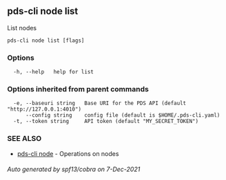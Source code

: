 ## pds-cli node list

List nodes

```
pds-cli node list [flags]
```

### Options

```
  -h, --help   help for list
```

### Options inherited from parent commands

```
  -e, --baseuri string   Base URI for the PDS API (default "http://127.0.0.1:4010")
      --config string    config file (default is $HOME/.pds-cli.yaml)
  -t, --token string     API token (default "MY_SECRET_TOKEN")
```

### SEE ALSO

* [pds-cli node](pds-cli_node.md)	 - Operations on nodes

###### Auto generated by spf13/cobra on 7-Dec-2021
